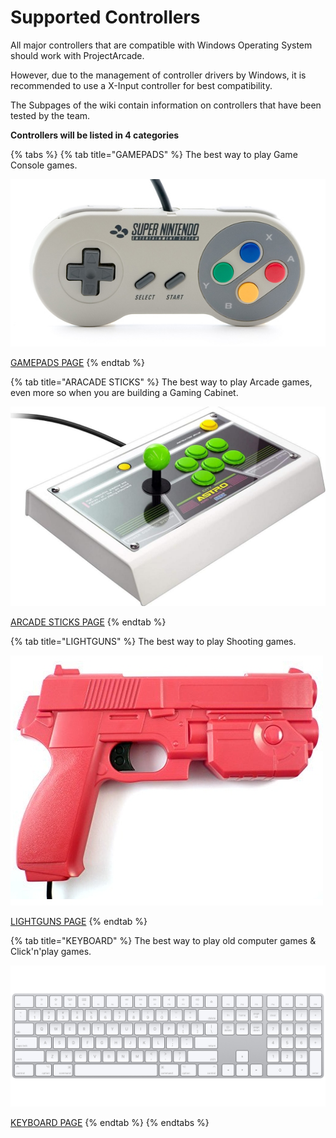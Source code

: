 # Supported Controllers

All major controllers that are compatible with Windows Operating System should work with ProjectArcade.&#x20;

However, due to the management of controller drivers by Windows, it is recommended to use a X-Input controller for best compatibility.



The Subpages of the wiki contain information on controllers that have been tested by the team.



**Controllers will be listed in 4 categories**

{% tabs %}
{% tab title="GAMEPADS" %}
The best way to play Game Console games.

![](<../../.gitbook/assets/image (1) (1) (1).png>)

[GAMEPADS PAGE](gamepads.md)
{% endtab %}

{% tab title="ARACADE STICKS" %}
The best way to play Arcade games, even more so when you are building a Gaming Cabinet.

![](<../../.gitbook/assets/image (8) (2).png>)

[ARCADE STICKS PAGE](arcade-sticks.md)
{% endtab %}

{% tab title="LIGHTGUNS" %}
The best way to play Shooting games.

![](<../../.gitbook/assets/image (9).png>)

[LIGHTGUNS PAGE](lightguns/)
{% endtab %}

{% tab title="KEYBOARD" %}
The best way to play old computer games & Click'n'play games.

![](<../../.gitbook/assets/image (3) (1).png>)

[KEYBOARD PAGE](keyboard.md)
{% endtab %}
{% endtabs %}

